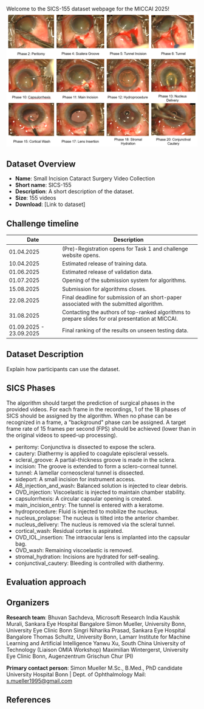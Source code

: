 Welcome to the SICS-155 dataset webpage for the MICCAI 2025!
![phases](assets/images/SICS_phases.png)

## Dataset Overview
- **Name**: Small Incision Cataract Surgery Video Collection
- **Short name**: SICS-155
- **Description**: A short description of the dataset.
- **Size**: 155 videos
- **Download**: [Link to dataset]

## Challenge timeline
| Date     | Description                |
| -------- | -------------------------- |
| 01.04.2025 | (Pre)-Registration opens for Task 1 and challenge website opens. |
| 10.04.2025 | Estimated release of training data. | 
| 01.06.2025 | Estimated release of validation data. |
| 01.07.2025 | Opening of the submission system for algorithms. |
| 15.08.2025 | Submission for algorithms closes. |
| 22.08.2025 | Final deadline for submission of an short-paper associated with the submitted algorithm. |
| 31.08.2025 | Contacting the authors of top-ranked algorithms to prepare slides for oral presentation at MICCAI. |
| 01.09.2025 - 23.09.2025 | Final ranking of the results on unseen testing data. |

## Dataset Description
Explain how participants can use the dataset.

## SICS Phases
The algorithm should target the prediction of surgical phases in the provided videos. For each frame in the
recordings, 1 of the 18 phases of SICS should be assigned by the algorithm. When no phase can be recognized in a
frame, a "background" phase can be assigned. A target frame rate of 15 frames per second (FPS) should be
achieved (lower than in the original videos to speed-up processing).

- peritomy: Conjunctiva is dissected to expose the sclera.
- cautery: Diathermy is applied to coagulate episcleral vessels.
- scleral_groove: A partial-thickness groove is made in the sclera.
- incision: The groove is extended to form a sclero-corneal tunnel.
- tunnel: A lamellar corneoscleral tunnel is dissected.
- sideport: A small incision for instrument access.
- AB_injection_and_wash: Balanced solution is injected to clear debris.
- OVD_injection: Viscoelastic is injected to maintain chamber stability.
- capsulorrhexis: A circular capsular opening is created.
- main_incision_entry: The tunnel is entered with a keratome.
- hydroprocedure: Fluid is injected to mobilize the nucleus.
- nucleus_prolapse: The nucleus is tilted into the anterior chamber.
- nucleus_delivery: The nucleus is removed via the scleral tunnel.
- cortical_wash: Residual cortex is aspirated.
- OVD_IOL_insertion: The intraocular lens is implanted into the capsular bag.
- OVD_wash: Remaining viscoelastic is removed.
- stromal_hydration: Incisions are hydrated for self-sealing.
- conjunctival_cautery: Bleeding is controlled with diathermy.

## Evaluation approach

## Organizers

**Research team**:
Bhuvan Sachdeva, Microsoft Research India
Kaushik Murali, Sankara Eye Hospital Bangalore
Simon Mueller, University Bonn, University Eye Clinic Bonn
Singri Niharika Prasad, Sankara Eye Hospital Bangalore
Thomas Schultz, University Bonn, Lamarr Institute for Machine Learning and Artificial Intelligence
Yanwu Xu, South China University of Technology (Liaison OMIA Workshop)
Maximilian Wintergerst, University Eye Clinic Bonn, Augenzentrum Grischun Chur (PI)

**Primary contact person**:
Simon Mueller
M.Sc., B.Med., PhD candidate
University Hospital Bonn | Dept. of Ophthalmology
Mail: s.mueller1995@gmail.com

## References